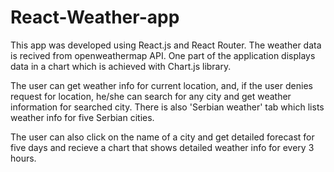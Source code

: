 # React-Weather-app

This app was developed using React.js and React Router. 
The weather data is recived from openweathermap API. 
One part of the application displays data in a chart which is achieved with Chart.js library.

The user can get weather info for current location, and, if the user denies request for location, he/she can search for any city and get weather information for searched city. There is also 'Serbian weather' tab which lists weather info for five Serbian cities.

The user can also click on the name of a city and get detailed forecast for five days and recieve a chart that shows detailed weather info for every 3 hours.
